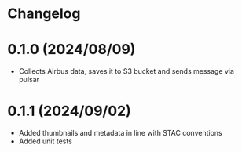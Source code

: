 # Changelog

# 0.1.0 (2024/08/09)
- Collects Airbus data, saves it to S3 bucket and sends message via pulsar

# 0.1.1 (2024/09/02)
- Added thumbnails and metadata in line with STAC conventions
- Added unit tests
